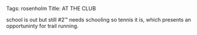 Tags: rosenholm
Title: AT THE CLUB
  
school is out but still #2™ needs schooling so tennis it is, which presents an opportuninty for trail running.